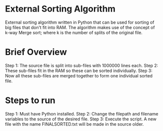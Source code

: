 # External Sorting Algorithm

External sorting algorithm written in Python that can be used for sorting of big files that don't fit into RAM.
The algorithm makes use of the concept of k-way Merge sort; where k is the number of splits of the original file.

# Brief Overview

Step 1: The source file is split into sub-files with 1000000 lines each.
Step 2: These sub-files fit in the RAM so these can be sorted individually.
Step 3: Now all these sub-files are merged together to form one individual sorted file.

# Steps to run

Step 1: Must have Python installed.
Step 2: Change the filepath and filename variables to the source of the desired file.
Step 3: Execute the script. A new file with the name FINALSORTED.txt will be made in the source older.
